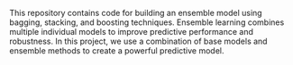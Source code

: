 This repository contains code for building an ensemble model using bagging, stacking, and boosting techniques. Ensemble learning combines multiple individual models to improve predictive performance and robustness. In this project, we use a combination of base models and ensemble methods to create a powerful predictive model.
